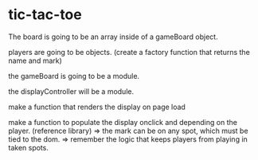 # tic-tac-toe

The board is going to be an array inside of a gameBoard object.

players are going to be objects.
(create a factory function that returns the name and mark)

the gameBoard is going to be a module.

the displayController will be a module.

make a function that renders the display on page load

make a function to populate the display onclick and depending on the player. (reference library)
=> the mark can be on any spot, which must be tied to the dom.
=> remember the logic that keeps players from playing in taken spots.
